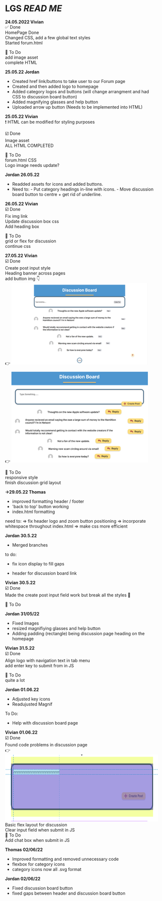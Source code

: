 # LGS *READ ME* 

**24.05.2022 Vivian**  
:white_check_mark: Done   
    HomePage Done     
    Changed CSS, add a few global text styles   
    Started forum.html   
   
:white_square_button: To Do  
    add image asset   
    complete HTML    
 
**25.05.22 Jordan**
- Created href link/buttons to take user to our Forum page 
- Created and then added logo to homepage
- Added category logos and buttons (will change arrangment and had CSS to discussion board button)
- Added magnifying glasses and help button
- Uploaded arrow up button (Needs to be implemented into HTML)

**25.05.22 Vivian**   
:heavy_exclamation_mark: HTML can be modified for styling purposes   

:ballot_box_with_check: Done   
    Image asset   
    ALL HTML COMPLETED   

:black_square_button: To Do   
    forum.html CSS   
    Logo image needs update?  
    
**Jordan 26.05.22**

- Readded assets for icons and added buttons. 
- Need to:
      - Put category headings in-line with icons.
      - Move discussion board button to centre + get rid of underline.   

**26.05.22 Vivian**   
:ballot_box_with_check: Done   
    Fix img link  
    Update discussion box css  
    Add heading box    

:white_square_button: To Do   
    grid or flex for discussion  
  continue css  

**27.05.22 Vivian**   
:ballot_box_with_check: Done   
    Create post input style  
    Heading banner across pages  
    add button img  :point_down:  
   :point_right: <img src="/process/process.2.png" alt="process" width="450" height="270">  
    
 :point_right:  <img src="/process/process.1.png" alt="process" width="450" height="300">  

:white_square_button: To Do   
    responsive style  
    finish discussion grid layout  


**->29.05.22 Thomas**
- improved formatting header / footer 
- 'back to top' button working
- index.html formatting

need to:
=> fix header logo and zoom button positioning
=> incorporate whitespace throughout index.html
=> make css more efficient

**Jordan 30.5.22**

- Merged branches

to do:

- fix icon display to fill gaps

- header for discussion board link



**Vivian 30.5.22**  
:ballot_box_with_check: Done    
    Made the create post input field work but break all the styles :imp:  

:white_square_button: To Do   

**Jordan 31/05/22**

- Fixed Images 
- resized magnifiying glasses and help button
- Adding padding (rectangle) being discussion page heading on the homepage  

**Vivian 31.5.22**  
:ballot_box_with_check: Done    
    Align logo with navigation text in tab menu   
    add enter key to submit from in JS   

:white_square_button: To Do  
    quite a lot  

**Jordan 01.06.22**

- Adjusted key icons
- Readujusted Magnif

To Do:

- Help with discussion board page  

**Vivian 01.06.22**  
:ballot_box_with_check: Done    
    Found code problems in discussion page  
    :point_right: <img src="/process/process.3.png" alt="process" width="600" height="220">   
    Basic flex layout for discussion  
    Clear input field when submit in JS  
:white_square_button: To Do  
    Add chat box when submit in JS  

**Thomas 02/06/22**
+ Improved formatting and removed unnecessary code
+ flexbox for category icons
+ category icons now all .svg format

**Jordan 02/06/22**
-  Fixed discussion board button
- fixed gaps between header and discussion board button